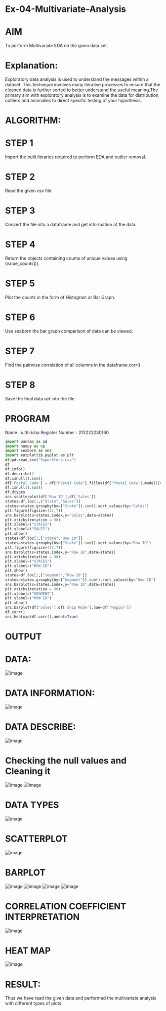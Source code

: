 # Ex-04-Multivariate-Analysis
# AIM
To perform Multivariate EDA on the given data set.

# Explanation:
Exploratory data analysis is used to understand the messages within a dataset. This technique involves many iterative processes to ensure that the cleaned data is further sorted to better understand the useful meaning.The primary aim with exploratory analysis is to examine the data for distribution, outliers and anomalies to direct specific testing of your hypothesis.

# ALGORITHM:
# STEP 1
Import the built libraries required to perform EDA and outlier removal.

# STEP 2
Read the given csv file

# STEP 3
Convert the file into a dataframe and get information of the data.

# STEP 4
Return the objects containing counts of unique values using (value_counts()).

# STEP 5
Plot the counts in the form of Histogram or Bar Graph.

# STEP 6
Use seaborn the bar graph comparison of data can be viewed.

# STEP 7
Find the pairwise correlation of all columns in the dataframe.corr()

# STEP 8
Save the final data set into the file

# PROGRAM
Name : s.thirisha
Register Number : 212222230160
```python
import pandas as pd
import numpy as np
import seaborn as sns
import matplotlib.pyplot as plt
df=pd.read_csv("SuperStore.csv")
df
df.info()
df.describe()
df.isnull().sum()
df['Postal Code'] = df["Postal Code"].fillna(df['Postal Code'].mode()[0])
df.isnull().sum()
df.dtypes
sns.scatterplot(df['Row ID'],df['Sales'])
states=df.loc[:,["State","Sales"]]
states=states.groupby(by=["State"]).sum().sort_values(by="Sales")
plt.figure(figsize=(17,7))
sns.barplot(x=states.index,y="Sales",data=states)
plt.xticks(rotation = 90)
plt.xlabel=("STATES")
plt.ylabel=("SALES")
plt.show()
states=df.loc[:,["State","Row ID"]]
states=states.groupby(by=["State"]).sum().sort_values(by="Row ID")
plt.figure(figsize=(17,7))
sns.barplot(x=states.index,y="Row ID",data=states)
plt.xticks(rotation = 90)
plt.xlabel=("STATES")
plt.ylabel=("ROW ID")
plt.show()
states=df.loc[:,["Segment","Row ID"]]
states=states.groupby(by=["Segment"]).sum().sort_values(by="Row ID")
sns.barplot(x=states.index,y="Row ID",data=states)
plt.xticks(rotation = 90)
plt.xlabel=("SEGMENT")
plt.ylabel=("ROW ID")
plt.show()
sns.barplot(df['Sales'],df['Ship Mode'],hue=df['Region'])
df.corr()
sns.heatmap(df.corr(),annot=True)
```
# OUTPUT
# DATA:
![image](https://user-images.githubusercontent.com/120380280/230703454-a65c2639-f49f-4f7c-a030-5fb39b1f5081.png)
# DATA INFORMATION:
![image](https://user-images.githubusercontent.com/120380280/230703466-7a9226a8-b50a-47bf-b39b-18b39d4bb3b3.png)
# DATA DESCRIBE:
![image](https://user-images.githubusercontent.com/120380280/230703477-e8317b3e-b5c1-4bfa-b62f-c6cb3857c975.png)
# Checking the null values and Cleaning it
![image](https://user-images.githubusercontent.com/120380280/230703498-f3fa684b-c874-4c14-a15f-49d89f57dcc3.png)
![image](https://user-images.githubusercontent.com/120380280/230703500-d04eec4f-28fd-47d8-88dd-97040b43cf83.png)
# DATA TYPES
![image](https://user-images.githubusercontent.com/120380280/230703513-d9e9287f-8969-4c17-aa45-168ab4ca4bbb.png)
# SCATTERPLOT
![image](https://user-images.githubusercontent.com/120380280/230703531-9474a30c-0615-4619-b10f-867bdf7a7ed6.png)
# BARPLOT
![image](https://user-images.githubusercontent.com/120380280/230703542-5133ab39-e3f0-4f85-8591-ceb69cf3af75.png)
![image](https://user-images.githubusercontent.com/120380280/230703548-658f8e66-b4e5-48cd-88fa-f4c0a0501507.png)
![image](https://user-images.githubusercontent.com/120380280/230703552-a42ef4af-b50e-44e5-97f0-57b8cb8043e1.png)
![image](https://user-images.githubusercontent.com/120380280/230703559-4ed2edd3-270c-4dbb-9c34-7b2ee52ed624.png)
# CORRELATION COEFFICIENT INTERPRETATION
![image](https://user-images.githubusercontent.com/120380280/230703573-737e54f1-4325-4075-9b00-52a8fdc37133.png)
# HEAT MAP
![image](https://user-images.githubusercontent.com/120380280/230703579-6884c5ca-69d3-4a6c-b633-ebcc057a466e.png)

# RESULT:
Thus we have read the given data and performed the multivariate analysis with different types of plots.

